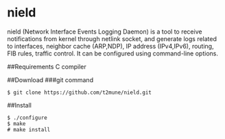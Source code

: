 nield
=====

nield  (Network  Interface  Events  Logging  Daemon)  is  a tool to receive notifications from kernel through netlink socket, and generate logs related to interfaces, neighbor cache  (ARP,NDP),  IP  address  (IPv4,IPv6),  routing,  FIB rules, traffic control.  It can be configured using command-line options.

##Requirements
C compiler

##Download
###git command
    
    $ git clone https://github.com/t2mune/nield.git

##Install

    $ ./configure
    $ make
    # make install
